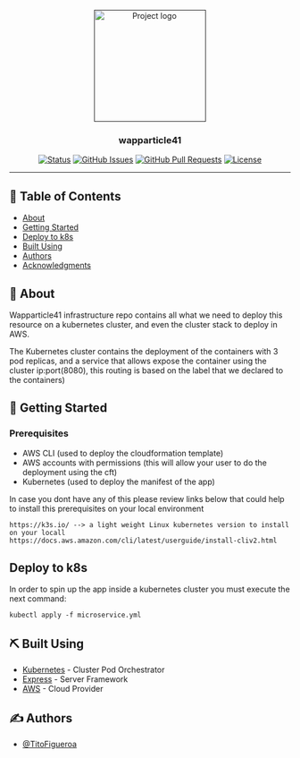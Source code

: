 <p align="center">
  <a href="" rel="noopener">
 <img width=200px height=200px src="https://cdn.iconscout.com/icon/free/png-512/nodejs-2-226035.png" alt="Project logo"></a>
</p>

<h3 align="center">wapparticle41</h3>

<div align="center">

[![Status](https://img.shields.io/badge/status-active-green)]()
[![GitHub Issues](https://img.shields.io/github/issues/TitoFigueroa/wapparticle41-infra)]()
[![GitHub Pull Requests](https://img.shields.io/github/issues-pr/TitoFigueroa/wapparticle41-infra)]()
[![License](https://img.shields.io/github/license/TitoFigueroa/wapparticle41-infra)](/LICENSE)

</div>

---

## 📝 Table of Contents

- [About](#about)
- [Getting Started](#getting_started)
- [Deploy to k8s](#deployment)
- [Built Using](#built_using)
- [Authors](#authors)
- [Acknowledgments](#acknowledgement)

## 🧐 About <a name = "about"></a>

Wapparticle41 infrastructure repo contains all what we need to deploy this resource on a kubernetes cluster, and even the cluster stack to deploy in AWS.

The Kubernetes cluster contains the deployment of the containers with 3 pod replicas, and a service that allows expose the container using the cluster ip:port(8080), this routing is based on the label that we declared to the containers)

## 🏁 Getting Started <a name = "getting_started"></a>

### Prerequisites

- AWS CLI (used to deploy the cloudformation template)
- AWS accounts with permissions (this will allow your user to do the deployment using the cft)
- Kubernetes (used to deploy the manifest of the app)

In case you dont have any of this please review links below that could help to install this prerequisites on your local environment

```
https://k3s.io/ --> a light weight Linux kubernetes version to install on your locall 
https://docs.aws.amazon.com/cli/latest/userguide/install-cliv2.html

```

## Deploy to k8s

In order to spin up the app inside a kubernetes cluster you must execute the next command:

```
kubectl apply -f microservice.yml
```


## ⛏️ Built Using <a name = "built_using"></a>

- [Kubernetes](https://kubernetes.io/) - Cluster Pod Orchestrator
- [Express](https://expressjs.com/) - Server Framework
- [AWS](https://aws.amazon.com/) - Cloud Provider

## ✍️ Authors <a name = "authors"></a>

- [@TitoFigueroa](https://github.com/TitoFigueroa)

